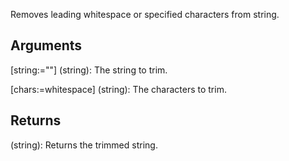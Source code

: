 Removes leading whitespace or specified characters from string.

## Arguments
[string:=""] (string): The string to trim.

[chars:=whitespace] (string): The characters to trim.


## Returns

(string): Returns the trimmed string.
